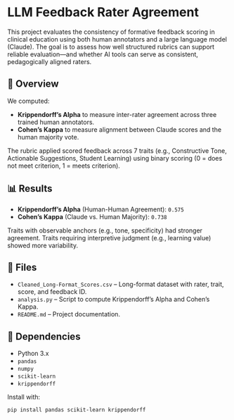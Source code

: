 # LLM Feedback Rater Agreement

This project evaluates the consistency of formative feedback scoring in clinical education using both human annotators and a large language model (Claude). The goal is to assess how well structured rubrics can support reliable evaluation—and whether AI tools can serve as consistent, pedagogically aligned raters.

## 📝 Overview

We computed:
- **Krippendorff’s Alpha** to measure inter-rater agreement across three trained human annotators.
- **Cohen’s Kappa** to measure alignment between Claude scores and the human majority vote.

The rubric applied scored feedback across 7 traits (e.g., Constructive Tone, Actionable Suggestions, Student Learning) using binary scoring (0 = does not meet criterion, 1 = meets criterion).

## 📊 Results

- **Krippendorff’s Alpha** (Human-Human Agreement): `0.575`
- **Cohen’s Kappa** (Claude vs. Human Majority): `0.738`

Traits with observable anchors (e.g., tone, specificity) had stronger agreement. Traits requiring interpretive judgment (e.g., learning value) showed more variability.

## 📁 Files

- `Cleaned_Long-Format_Scores.csv` – Long-format dataset with rater, trait, score, and feedback ID.
- `analysis.py` – Script to compute Krippendorff’s Alpha and Cohen’s Kappa.
- `README.md` – Project documentation.

## 🔧 Dependencies

- Python 3.x
- `pandas`
- `numpy`
- `scikit-learn`
- `krippendorff`

Install with:

```bash
pip install pandas scikit-learn krippendorff
